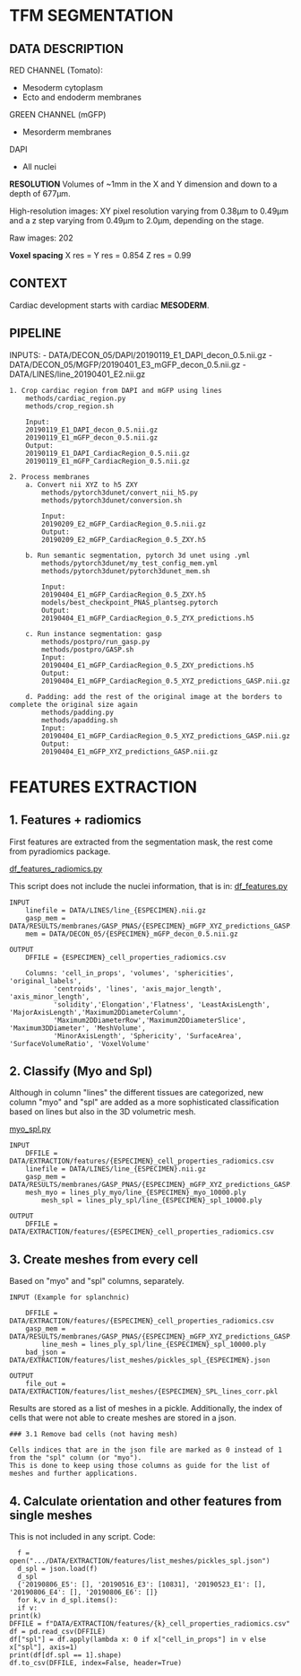 # TFM SEGMENTATION


## DATA DESCRIPTION

RED CHANNEL (Tomato): 
  - Mesoderm cytoplasm 
  - Ecto and endoderm membranes

GREEN CHANNEL (mGFP)
  - Mesorderm membranes

DAPI
  - All nuclei 


**RESOLUTION**
Volumes of ~1mm in the X and Y dimension and down to a depth of 677µm.

High-resolution images:  XY pixel resolution varying from 0.38µm to 0.49µm and a z step varying from 0.49µm to 2.0µm, depending on the stage.

Raw images: 202

**Voxel spacing**
X res = Y res = 0.854
Z res = 0.99



## CONTEXT

Cardiac development starts with cardiac **MESODERM**. 


## PIPELINE

INPUTS: 
	- DATA/DECON_05/DAPI/20190119_E1_DAPI_decon_0.5.nii.gz
	- DATA/DECON_05/MGFP/20190401_E3_mGFP_decon_0.5.nii.gz
	- DATA/LINES/line_20190401_E2.nii.gz
	

	1. Crop cardiac region from DAPI and mGFP using lines
		methods/cardiac_region.py
		methods/crop_region.sh

		Input: 
		20190119_E1_DAPI_decon_0.5.nii.gz
		20190119_E1_mGFP_decon_0.5.nii.gz
		Output: 
		20190119_E1_DAPI_CardiacRegion_0.5.nii.gz
		20190119_E1_mGFP_CardiacRegion_0.5.nii.gz

	2. Process membranes
		a. Convert nii XYZ to h5 ZXY 
			methods/pytorch3dunet/convert_nii_h5.py 
			methods/pytorch3dunet/conversion.sh
			
			Input: 
			20190209_E2_mGFP_CardiacRegion_0.5.nii.gz
			Output: 
			20190209_E2_mGFP_CardiacRegion_0.5_ZXY.h5
			
		b. Run semantic segmentation, pytorch 3d unet using .yml 
			methods/pytorch3dunet/my_test_config_mem.yml
			methods/pytorch3dunet/pytorch3dunet_mem.sh
			
			Input: 
			20190404_E1_mGFP_CardiacRegion_0.5_ZXY.h5
			models/best_checkpoint_PNAS_plantseg.pytorch
			Output: 
			20190404_E1_mGFP_CardiacRegion_0.5_ZYX_predictions.h5
			
		c. Run instance segmentation: gasp 
			methods/postpro/run_gasp.py 
			methods/postpro/GASP.sh
			Input:
			20190404_E1_mGFP_CardiacRegion_0.5_ZXY_predictions.h5
			Output:
			20190404_E1_mGFP_CardiacRegion_0.5_XYZ_predictions_GASP.nii.gz
			
		d. Padding: add the rest of the original image at the borders to complete the original size again 
			methods/padding.py 
			methods/apadding.sh
			Input:
			20190404_E1_mGFP_CardiacRegion_0.5_XYZ_predictions_GASP.nii.gz
			Output:
			20190404_E1_mGFP_XYZ_predictions_GASP.nii.gz
			
			
			
			
# FEATURES EXTRACTION

## 1. Features + radiomics

First features are extracted from the segmentation mask, the rest come from pyradiomics package.

[df_features_radiomics.py](https://github.com/danielavarelat/TFM/blob/master/methods/extraction/df_features_radiomics.py)

This script does not include the nuclei information, that is in: [df_features.py](https://github.com/danielavarelat/TFM/blob/master/methods/extraction/df_features.py)

	INPUT
		linefile = DATA/LINES/line_{ESPECIMEN}.nii.gz
		gasp_mem = DATA/RESULTS/membranes/GASP_PNAS/{ESPECIMEN}_mGFP_XYZ_predictions_GASP.nii.gz
		mem = DATA/DECON_05/{ESPECIMEN}_mGFP_decon_0.5.nii.gz
	
	OUTPUT
		DFFILE = {ESPECIMEN}_cell_properties_radiomics.csv
		
		Columns: 'cell_in_props', 'volumes', 'sphericities', 'original_labels',
		       'centroids', 'lines', 'axis_major_length', 'axis_minor_length',
		       'solidity','Elongation','Flatness', 'LeastAxisLength', 'MajorAxisLength','Maximum2DDiameterColumn', 
		       'Maximum2DDiameterRow','Maximum2DDiameterSlice', 'Maximum3DDiameter', 'MeshVolume',
		       'MinorAxisLength', 'Sphericity', 'SurfaceArea', 'SurfaceVolumeRatio', 'VoxelVolume'
		       
		       
## 2. Classify (Myo and Spl)

Although in column "lines" the different tissues are categorized, new column "myo" and "spl" are added as a more sophisticated classification based on lines but also in the 3D volumetric mesh. 

[myo_spl.py](https://github.com/danielavarelat/TFM/blob/master/methods/extraction/myo_spl.py)

	INPUT
		DFFILE = DATA/EXTRACTION/features/{ESPECIMEN}_cell_properties_radiomics.csv
		linefile = DATA/LINES/line_{ESPECIMEN}.nii.gz
		gasp_mem = DATA/RESULTS/membranes/GASP_PNAS/{ESPECIMEN}_mGFP_XYZ_predictions_GASP.nii.gz
		mesh_myo = lines_ply_myo/line_{ESPECIMEN}_myo_10000.ply
        	mesh_spl = lines_ply_spl/line_{ESPECIMEN}_spl_10000.ply

	OUTPUT
		DFFILE = DATA/EXTRACTION/features/{ESPECIMEN}_cell_properties_radiomics.csv
	    
	   
## 3. Create meshes from every cell

Based on "myo" and "spl" columns, separately. 

	INPUT (Example for splanchnic)
	
		DFFILE = DATA/EXTRACTION/features/{ESPECIMEN}_cell_properties_radiomics.csv
		gasp_mem = DATA/RESULTS/membranes/GASP_PNAS/{ESPECIMEN}_mGFP_XYZ_predictions_GASP.nii.gz
        	line_mesh = lines_ply_spl/line_{ESPECIMEN}_spl_10000.ply
		bad_json = DATA/EXTRACTION/features/list_meshes/pickles_spl_{ESPECIMEN}.json
	
	OUTPUT
		file_out = DATA/EXTRACTION/features/list_meshes/{ESPECIMEN}_SPL_lines_corr.pkl

Results are stored as a list of meshes in a pickle. Additionally, the index of cells that were not able to create meshes are stored in a json. 

	### 3.1 Remove bad cells (not having mesh)
	
	Cells indices that are in the json file are marked as 0 instead of 1 from the "spl" column (or "myo"). 
	This is done to keep using those columns as guide for the list of meshes and further applications. 
	
## 4. Calculate orientation and other features from single meshes
	
This is not included in any script. Code:
	
      f = open(".../DATA/EXTRACTION/features/list_meshes/pickles_spl.json")
      d_spl = json.load(f)
      d_spl
      {'20190806_E5': [], '20190516_E3': [10831], '20190523_E1': [], '20190806_E4': [], '20190806_E6': []}
      for k,v in d_spl.items(): 
      if v:
	print(k)
	DFFILE = f"DATA/EXTRACTION/features/{k}_cell_properties_radiomics.csv"
	df = pd.read_csv(DFFILE)
	df["spl"] = df.apply(lambda x: 0 if x["cell_in_props"] in v else x["spl"], axis=1)
	print(df[df.spl == 1].shape)
	df.to_csv(DFFILE, index=False, header=True)






